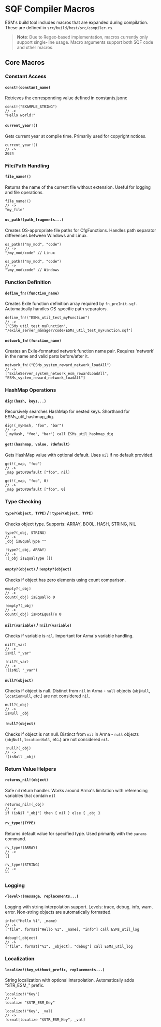 # SQF Compiler Macros

ESM's build tool includes macros that are expanded during compilation. These are defined in `src/build/host/src/compiler.rs`.

> **Note**: Due to Regex-based implementation, macros currently only support single-line usage.
> Macro arguments support both SQF code and other macros.

## Core Macros

### Constant Access
#### `const!(constant_name)`
Retrieves the corresponding value defined in constants.jsonc
```sqf
const!("EXAMPLE_STRING")
// ->
"Hello world!"
```

#### `current_year!()`
Gets current year at compile time. Primarily used for copyright notices.
```sqf
current_year!()
// ->
2024
```

### File/Path Handling
#### `file_name!()`
Returns the name of the current file without extension. Useful for logging and file operations.
```sqf
file_name!()
// ->
"my_file"
```

#### `os_path!(path_fragments...)`
Creates OS-appropriate file paths for CfgFunctions. Handles path separator differences between Windows and Linux.
```sqf
os_path!("my_mod", "code")
// ->
"/my_mod/code" // Linux

os_path!("my_mod", "code")
// ->
"\my_mod\code" // Windows
```

### Function Definition
#### `define_fn!(function_name)`
Creates Exile function definition array required by `fn_preInit.sqf`. Automatically handles OS-specific path separators.
```sqf
define_fn!("ESMs_util_test_myFunction")
// ->
["ESMs_util_test_myFunction", "/exile_server_manager/code/ESMs_util_test_myFunction.sqf"]
```

#### `network_fn!(function_name)`
Creates an Exile-formatted network function name pair. Requires 'network' in the name and valid parts before/after it.
```sqf
network_fn!("ESMs_system_reward_network_loadAll")
// ->
["ExileServer_system_network_esm_rewardLoadAll", "ESMs_system_reward_network_loadAll"]
```

### HashMap Operations
#### `dig!(hash, keys...)`
Recursively searches HashMap for nested keys. Shorthand for ESMs_util_hashmap_dig.
```sqf
dig!(_myHash, "foo", "bar")
// ->
[_myHash, "foo", "bar"] call ESMs_util_hashmap_dig
```

#### `get!(hashmap, value, ?default)`
Gets HashMap value with optional default. Uses `nil` if no default provided.
```sqf
get!(_map, "foo")
// ->
_map getOrDefault ["foo", nil]

get!(_map, "foo", 0)
// ->
_map getOrDefault ["foo", 0]
```

### Type Checking
#### `type?(object, TYPE)` / `!type?(object, TYPE)`
Checks object type. Supports: ARRAY, BOOL, HASH, STRING, NIL
```sqf
type?(_obj, STRING)
// ->
_obj isEqualType ""

!type?(_obj, ARRAY)
// ->
!(_obj isEqualType [])
```

#### `empty?(object)` / `!empty?(object)`
Checks if object has zero elements using count comparison.
```sqf
empty?(_obj)
// ->
count(_obj) isEqualTo 0

!empty?(_obj)
// ->
count(_obj) isNotEqualTo 0
```

#### `nil?(variable)` / `!nil?(variable)`
Checks if variable is `nil`. Important for Arma's variable handling.
```sqf
nil?(_var)
// ->
isNil "_var"

!nil?(_var)
// ->
!(isNil "_var")
```

#### `null?(object)`
Checks if object is null. Distinct from `nil` in Arma - `null` objects (`objNull`, `locationNull`, etc.) are not considered `nil`.
```sqf
null?(_obj)
// ->
isNull _obj
```

#### `!null?(object)`
Checks if object is not null. Distinct from `nil` in Arma - `null` objects (`objNull`, `locationNull`, etc.) are not considered `nil`.
```sqf
!null?(_obj)
// ->
!(isNull _obj)
```

### Return Value Helpers
#### `returns_nil!(object)`
Safe nil return handler. Works around Arma's limitation with referencing variables that contain `nil`
```sqf
returns_nil!(_obj)
// ->
if (isNil "_obj") then { nil } else { _obj }
```

#### `rv_type!(TYPE)`
Returns default value for specified type. Used primarily with the `params` command.
```sqf
rv_type!(ARRAY)
// ->
[]

rv_type!(STRING)
// ->
""
```

### Logging
#### `<level>!(message, replacements...)`
Logging with string interpolation support. Levels: trace, debug, info, warn, error.
Non-string objects are automatically formatted.
```sqf
info!("Hello %1", _name)
// ->
["file", format["Hello %1", _name], "info"] call ESMs_util_log

debug!(_object)
// ->
["file", format["%1", _object], "debug"] call ESMs_util_log
```

### Localization
#### `localize!(key_without_prefix, replacements...)`
String localization with optional interpolation. Automatically adds "STR_ESM_" prefix.
```sqf
localize!("Key")
// ->
localize "$STR_ESM_Key"

localize!("Key", _val)
// ->
format[localize "$STR_ESM_Key", _val]
```
